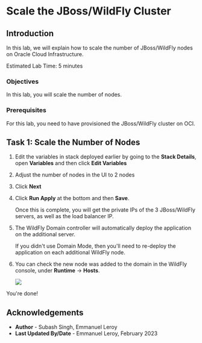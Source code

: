 # Scale the JBoss/WildFly Cluster

## Introduction

In this lab, we will explain how to scale the number of JBoss/WildFly nodes on Oracle Cloud Infrastructure.

Estimated Lab Time: 5 minutes

### Objectives

In this lab, you will scale the number of nodes.

### Prerequisites

For this lab, you need to have provisioned the JBoss/WildFly cluster on OCI.

## Task 1: Scale the Number of Nodes

1. Edit the variables in stack deployed earlier by going to the **Stack Details**, open **Variables** and then click **Edit Variables**

2. Adjust the number of nodes in the UI to 2 nodes 


3. Click **Next**

4. Click **Run Apply** at the bottom and then **Save**.

    Once this is complete, you will get the private IPs of the 3 JBoss/WildFly servers, as well as the load balancer IP.

5. The WildFly Domain controller will automatically deploy the application on the additional server.

    If you didn't use Domain Mode, then you'll need to re-deploy the application on each additional WildFly node.

6. You can check the new node was added to the domain in the WildFly console, under **Runtime** -> **Hosts**.

    ![](./images/2hosts.png)


You're done!


## Acknowledgements
 - **Author** - Subash Singh, Emmanuel Leroy
 - **Last Updated By/Date** - Emmanuel Leroy, February 2023
